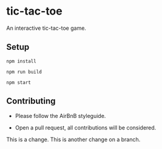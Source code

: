 # tic-tac-toe

An interactive tic-tac-toe game.

## Setup

```
npm install
```
```
npm run build
```
```
npm start
```

## Contributing

* Please follow the AirBnB styleguide.

* Open a pull request, all contributions will be considered.

This is a change. This is another change on a branch.
